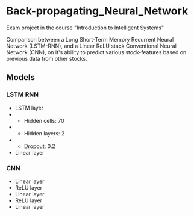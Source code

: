 # Back-propagating_Neural_Network
Exam project in the course "Introduction to Intelligent Systems"

Comparison between a Long Short-Term Memory Recurrent Neural Network (LSTM-RNN), and a Linear ReLU stack Conventional Neural Network (CNN), on it's ability to predict various stock-features based on previous data from other stocks.

## Models
### LSTM RNN
 - LSTM layer
 - - Hidden cells: 70
 - - Hidden layers: 2
 - - Dropout: 0.2
 - Linear layer

### CNN 
- Linear layer
- ReLU layer
- Linear layer
- ReLU layer
- Linear layer
